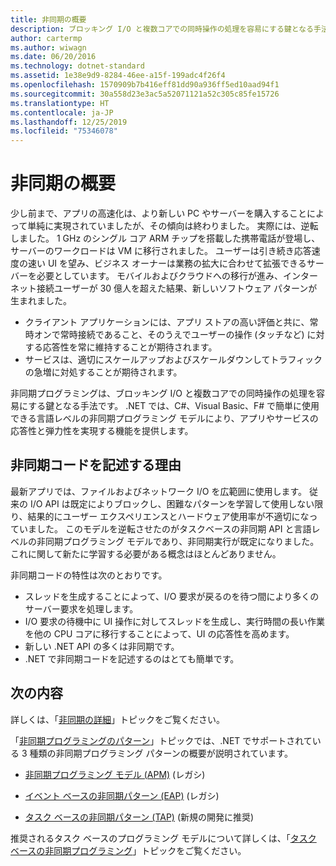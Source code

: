 ```yaml
---
title: 非同期の概要
description: ブロッキング I/O と複数コアでの同時操作の処理を容易にする鍵となる手法である非同期プログラミングについて説明します。
author: cartermp
ms.author: wiwagn
ms.date: 06/20/2016
ms.technology: dotnet-standard
ms.assetid: 1e38e9d9-8284-46ee-a15f-199adc4f26f4
ms.openlocfilehash: 1570909b7b416eff81dd90a936ff5ed10aad94f1
ms.sourcegitcommit: 30a558d23e3ac5a52071121a52c305c85fe15726
ms.translationtype: HT
ms.contentlocale: ja-JP
ms.lasthandoff: 12/25/2019
ms.locfileid: "75346078"
---
```

# <a name="async-overview"></a>非同期の概要

少し前まで、アプリの高速化は、より新しい PC やサーバーを購入することによって単純に実現されていましたが、その傾向は終わりました。 実際には、逆転しました。 1 GHz のシングル コア ARM チップを搭載した携帯電話が登場し、サーバーのワークロードは VM に移行されました。 ユーザーは引き続き応答速度の速い UI を望み、ビジネス オーナーは業務の拡大に合わせて拡張できるサーバーを必要としています。 モバイルおよびクラウドへの移行が進み、インターネット接続ユーザーが 30 億人を超えた結果、新しいソフトウェア パターンが生まれました。 

- クライアント アプリケーションには、アプリ ストアの高い評価と共に、常時オンで常時接続であること、そのうえでユーザーの操作 (タッチなど) に対する応答性を常に維持することが期待されます。
- サービスは、適切にスケールアップおよびスケールダウンしてトラフィックの急増に対処することが期待されます。 

非同期プログラミングは、ブロッキング I/O と複数コアでの同時操作の処理を容易にする鍵となる手法です。 .NET では、C#、Visual Basic、F# で簡単に使用できる言語レベルの非同期プログラミング モデルにより、アプリやサービスの応答性と弾力性を実現する機能を提供します。

## <a name="why-write-async-code"></a>非同期コードを記述する理由

最新アプリでは、ファイルおよびネットワーク I/O を広範囲に使用します。 従来の I/O API は既定によりブロックし、困難なパターンを学習して使用しない限り、結果的にユーザー エクスペリエンスとハードウェア使用率が不適切になっていました。 このモデルを逆転させたのがタスクベースの非同期 API と言語レベルの非同期プログラミング モデルであり、非同期実行が既定になりました。これに関して新たに学習する必要がある概念はほとんどありません。

非同期コードの特性は次のとおりです。

- スレッドを生成することによって、I/O 要求が戻るのを待つ間により多くのサーバー要求を処理します。
- I/O 要求の待機中に UI 操作に対してスレッドを生成し、実行時間の長い作業を他の CPU コアに移行することによって、UI の応答性を高めます。
- 新しい .NET API の多くは非同期です。
- .NET で非同期コードを記述するのはとても簡単です。

## <a name="whats-next"></a>次の内容

詳しくは、「[非同期の詳細](async-in-depth.md)」トピックをご覧ください。

「[非同期プログラミングのパターン](asynchronous-programming-patterns/index.md)」トピックでは、.NET でサポートされている 3 種類の非同期プログラミング パターンの概要が説明されています。  
  
- [非同期プログラミング モデル (APM)](asynchronous-programming-patterns/asynchronous-programming-model-apm.md) (レガシ)  
  
- [イベント ベースの非同期パターン (EAP)](asynchronous-programming-patterns/event-based-asynchronous-pattern-eap.md) (レガシ)  
  
- [タスク ベースの非同期パターン (TAP)](asynchronous-programming-patterns/task-based-asynchronous-pattern-tap.md) (新規の開発に推奨)  

推奨されるタスク ベースのプログラミング モデルについて詳しくは、「[タスク ベースの非同期プログラミング](parallel-programming/task-based-asynchronous-programming.md)」トピックをご覧ください。
